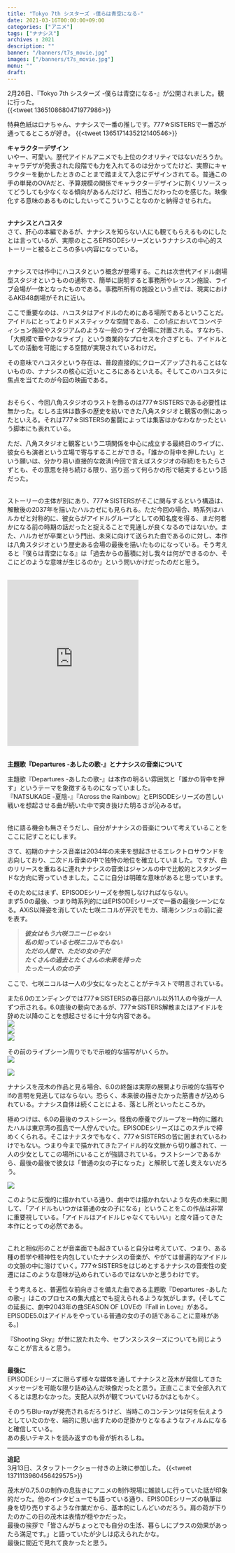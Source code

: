 ```yaml
---
title: "Tokyo 7th シスターズ -僕らは青空になる-"
date: 2021-03-16T00:00:00+09:00
categories: ["アニメ"]
tags: ["ナナシス"]
archives : 2021
description: ""
banner: "/banners/t7s_movie.jpg"
images: ["/banners/t7s_movie.jpg"]
menu: ""
draft:
---
```

2月26日、『Tokyo 7th シスターズ -僕らは青空になる-』が公開されました。観に行った。  
{{<tweet 1365108680471977986>}}
<!--more-->
特典色紙はロナちゃん、ナナシスで一番の推しです。777☆SISTERSで一番芯が通ってるところが好き。
{{<tweet 1365171435212140546>}}
<br />


**キャラクターデザイン**  
いやー、可愛い。歴代アイドルアニメでも上位のクオリティではないだろうか。キャラデザが発表された段階でも力を入れてるのは分かってたけど、実際にキャラクターを動かしたときのことまで踏まえて入念にデザインされてる。普通この手の単発のOVAだと、予算規模の関係でキャラクターデザインに割くリソースってどうしても少なくなる傾向があるんだけど、相当こだわったのを感じた。映像化する意味のあるものにしたいってこういうことなのかと納得させられた。  
<br />

**ナナシスとハコスタ**  
さて、肝心の本編であるが、ナナシスを知らない人にも観てもらえるものにしたとは言っているが、実際のところEPISODEシリーズというナナシスの中心的ストーリーと被るところの多い内容になっている。  
<br />

ナナシスでは作中にハコスタという概念が登場する。これは次世代アイドル劇場型スタジオというものの通称で、簡単に説明すると事務所やレッスン施設、ライブ会場が一体となったものである。事務所所有の施設という点では、現実におけるAKB48劇場がそれに近い。  

ここで重要なのは、ハコスタはアイドルのためにある場所であるということだ。アイドルにとってよりドメスティックな空間である、この1点においてコンペティション施設やスタジアムのような一般のライブ会場に対置される。すなわち、「大規模で華やかなライブ」という商業的なプロセスを介さずとも、アイドルとしての活動を可能にする空間が実現されているわけだ。  

その意味でハコスタという存在は、普段直接的にクローズアップされることはないものの、ナナシスの核心に近いところにあるといえる。そしてこのハコスタに焦点を当てたのが今回の映画である。  
<br />


おそらく、今回八角スタジオのラストを飾るのは777☆SISTERSである必要性は無かった。むしろ主体は数多の歴史を紡いできた八角スタジオと観客の側にあったといえる。それは777☆SISTERSの奮闘によっては集客はかなわなかったという脚本にも表れている。  

ただ、八角スタジオと観客という二項関係を中心に成立する最終日のライブに、彼女らも演者という立場で寄与することができる。「誰かの背中を押したい」という願いは、分かり易い直接的な救済(今回で言えばスタジオの存続)をもたらさずとも、その意思を持ち続ける限り、巡り巡って何らかの形で結実するという話だった。  
<br />

ストーリーの主体が別にあり、777☆SISTERSがそこに関与するという構造は、解散後の2037年を描いたハルカゼにも見られる。ただ今回の場合、時系列はハルカゼと対称的に、彼女らがアイドルグループとしての知名度を得る、まだ何者かになる前の時期の話だったと捉えることで見通しが良くなるのではないか。また、ハルカゼが卒業という門出、未来に向けて送られた曲であるのに対し、本作は八角スタジオという歴史ある会場の最後を描いたものになっている。そう考えると『僕らは青空になる』は「過去からの蓄積に対し我々は何ができるのか、そこにどのような意味が生じるのか」という問いかけだったのだと思う。  
<br />

<iframe src="https://open.spotify.com/embed/track/2HO1d8tyb7U6goyjE60gtT" width="300" height="380" frameborder="0" allowtransparency="true" allow="encrypted-media"></iframe>
<br /><br />

**主題歌『Departures -あしたの歌-』とナナシスの音楽について**  

主題歌『Departures -あしたの歌-』は本作の明るい雰囲気と「誰かの背中を押す」というテーマを象徴するものになっていました。  
『NATSUKAGE -夏陰-』『Across the Rainbow』とEPISODEシリーズの苦しい戦いを想起させる曲が続いた中で突き抜けた明るさが沁みるぜ。  
<br />

他に語る機会も無さそうだし、自分がナナシスの音楽について考えていることをここに記すことにします。  

さて、初期のナナシス音楽は2034年の未来を想起させるエレクトロサウンドを志向しており、二次ドル音楽の中で独特の地位を確立していました。ですが、曲のリリースを重ねるに連れナナシスの音楽はジャンルの中で比較的とスタンダードな方向に寄っていきました。ここに自分は明確な意味があると思っています。  

そのためにはまず、EPISODEシリーズを参照しなければならない。  
まず5.0の最後、つまり時系列的にはEPISODEシリーズで一番の最後シーンになる。AXiS以降姿を消していた七咲ニコルが芹沢モモカ、晴海シンジュの前に姿を表す。
<blockquote>
<strong><em>彼女はもう六咲コニーじゃない</em></strong><br />
<strong><em>私の知っている七咲ニコルでもない</em></strong><br />
<strong><em>ただの人間で、ただの女の子だ</em></strong><br />
<strong><em>たくさんの過去とたくさんの未来を持った</em></strong><br />
<strong><em>たった一人の女の子</em></strong><br />
</blockquote>

ここで、七咲ニコルは一人の少女になったとことがテキストで明言されている。  

また6.0のエンディングでは777☆SISTERSの春日部ハル以外11人の今後が一人ずつ示される。6.0直後の動向であるが、777☆SISTERS解散またはアイドルを辞めた以降のことを想起させるに十分な内容である。  
![](/images/Screenshot_20201230-001938.jpg)  
![](/images/Screenshot_20201230-002024.jpg)  
![](/images/Screenshot_20201230-002050.jpg)  

その前のライブシーン周りでもで示唆的な描写がいくらか。  
![](/images/Screenshot_20210316-063909.jpg)  

![](/images/Screenshot_20210312-012827.jpg)  

ナナシスを茂木の作品と見る場合、6.0の終盤は実際の展開より示唆的な描写やifの言明を見逃してはならない。恐らく、本来彼の描きたかった筋書きが込められている。ナナシス自体は続くことによる、落とし所といったところか。  

極めつけは、6.0の最後のラストシーン。怪我の療養でグループを一時的に離れたハルは東京湾の孤島で一人佇んでいた。EPISODEシリーズはこのスチルで締めくくられる。そこはナナスタでもなく、777☆SISTERSの皆に囲まれているわけでもない。つまり今まで描かれてきたアイドル的な文脈から切り離されて、一人の少女としてこの場所にいることが強調されている。ラストシーンであるから、最後の最後で彼女は「普通の女の子になった」と解釈して差し支えないだろう。  

![](/images/Screenshot_20210312-001128.jpg)

このように反復的に描かれている通り、劇中では描かれないような先の未来に関して、「アイドルもいつかは普通の女の子になる」ということをこの作品は非常に重要視している。「アイドルはアイドルじゃなくてもいい」と度々語ってきた本作にとっての必然である。  
<br />

これと相似形のことが音楽面でも起きていると自分は考えていて、つまり、ある種の哲学や精神性を内包していたナナシスの音楽が、やがては普遍的なアイドルの文脈の中に溶けていく。777☆SISTERSをはじめとするナナシスの音楽性の変遷にはこのような意味が込められているのではないかと思うわけです。  

そう考えると、普遍性な前向きさを備えた曲である主題歌『Departures -あしたの歌-』はこのプロセスの集大成とでも捉えられるような気がします。(そしてこの延長に、劇中2043年の曲SEASON OF LOVEの『Fall in Love』がある。EPISODE5.0はアイドルをやっている普通の女の子の話であることに意味がある。)  

『Shooting Sky』が世に放たれた今、セブンスシスターズについても同じようなことが言えると思う。  
<br />

**最後に**  
EPISODEシリーズに限らず様々な媒体を通してナナシスと茂木が発信してきたメッセージを可能な限り詰め込んだ映像だったと思う。正直ここまで全部入れてくるとは思わなかった。支配人以外が観てついていけるかはともかく。  

そのうちBlu-rayが発売されるだろうけど、当時このコンテンツは何を伝えようとしていたのかを、端的に思い出すための足掛かりとなるようなフィルムになると確信している。  
あの長いテキストを読み返すのも骨が折れるしね。  

<!--サブスクが解禁されたら主題歌のリンクをここに貼る -->

---
**追記**  
3月13日、スタッフトークショー付きの上映に参加した。
{{<tweet 1371113960456429575>}}
  
茂木が0.7,5.0の制作の息抜きにアニメの制作現場に雑談しに行っていた話が印象的だった。他のインタビューでも語っている通り、EPISODEシリーズの執筆は身を切り売りするような作業だから、基本的にしんどいのだろう。肩の荷が下りたのかこの日の茂木は表情が穏やかだった。  
最後の挨拶で「皆さんがちょっとでも自分の生活、暮らしにプラスの効果があったら満足です。」と語っていたが少しは応えられたかな。  
最後に間近で見れて良かったと思う。